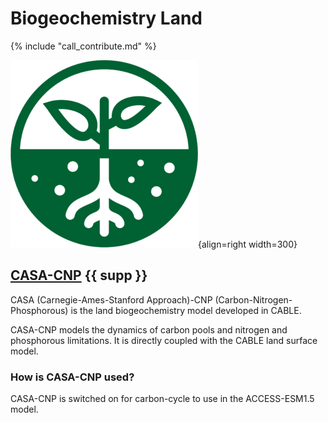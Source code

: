 
# Biogeochemistry Land

{% include "call_contribute.md" %}

![BGC Component Logo](../assets/component-logos/ACCESS-icon-BGC-LAND-300x300.png){align=right width=300}

## [CASA-CNP][casa-web] {{ supp }}

CASA (Carnegie-Ames-Stanford Approach)-CNP (Carbon-Nitrogen-Phosphorous) is the land biogeochemistry model developed in CABLE.

CASA-CNP models the dynamics of carbon pools and nitrogen and phosphorous limitations. It is directly coupled with the CABLE land surface model.

### How is CASA-CNP used?

CASA-CNP is switched on for carbon-cycle to use in the ACCESS-ESM1.5 model.

[casa-web]: https://carbonwaterobservatory.csiro.au/casa.html